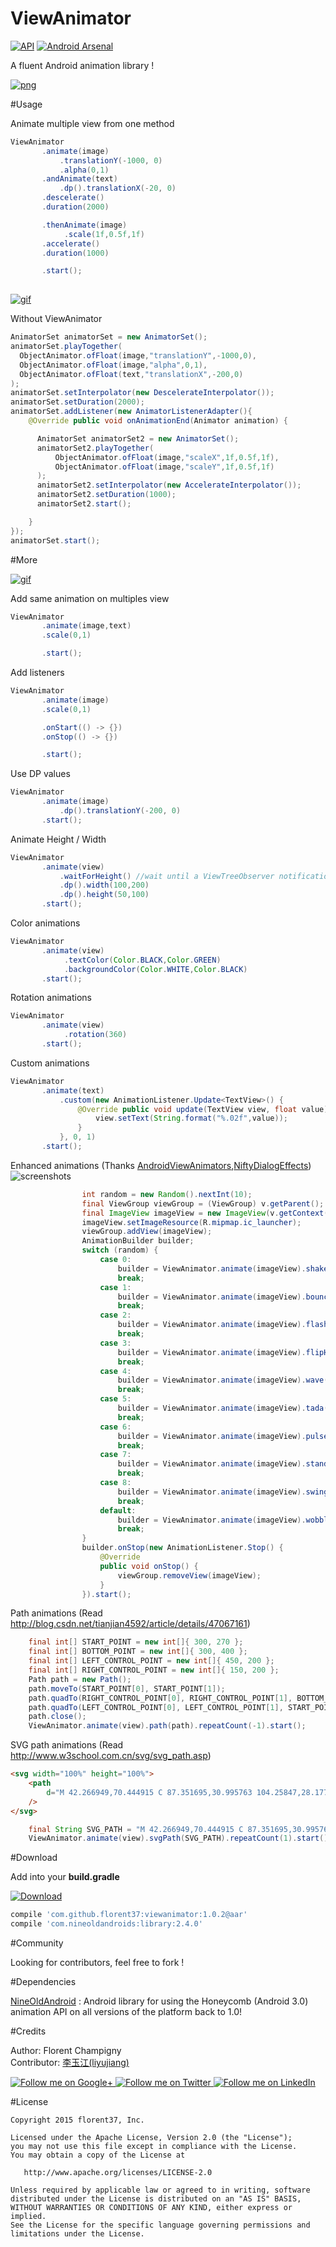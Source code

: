 ViewAnimator
=======

[![API](https://img.shields.io/badge/API-9%2B-green.svg)](https://github.com/florent37/ViewAnimator/tree/master)
[![Android Arsenal](https://img.shields.io/badge/Android%20Arsenal-ViewAnimator-brightgreen.svg?style=flat)](http://android-arsenal.com/details/1/2942)

A fluent Android animation library !

[![png](https://raw.githubusercontent.com/florent37/ViewAnimator/master/montain_small.jpg)](https://github.com/florent37/ViewAnimator)

#Usage

Animate multiple view from one method

```java
ViewAnimator
       .animate(image)
           .translationY(-1000, 0)
           .alpha(0,1)
       .andAnimate(text)
           .dp().translationX(-20, 0)
       .descelerate()
       .duration(2000)

       .thenAnimate(image)
            .scale(1f,0.5f,1f)
       .accelerate()
       .duration(1000)

       .start();
       
```

[![gif](https://j.gifs.com/ERlBzW.gif)](https://youtu.be/ZHw8MfOM1Eg)

Without ViewAnimator

```java
AnimatorSet animatorSet = new AnimatorSet();
animatorSet.playTogether(
  ObjectAnimator.ofFloat(image,"translationY",-1000,0),
  ObjectAnimator.ofFloat(image,"alpha",0,1),
  ObjectAnimator.ofFloat(text,"translationX",-200,0)
);
animatorSet.setInterpolator(new DescelerateInterpolator());
animatorSet.setDuration(2000);
animatorSet.addListener(new AnimatorListenerAdapter(){
    @Override public void onAnimationEnd(Animator animation) {

      AnimatorSet animatorSet2 = new AnimatorSet();
      animatorSet2.playTogether(
          ObjectAnimator.ofFloat(image,"scaleX",1f,0.5f,1f),
          ObjectAnimator.ofFloat(image,"scaleY",1f,0.5f,1f)
      );
      animatorSet2.setInterpolator(new AccelerateInterpolator());
      animatorSet2.setDuration(1000);
      animatorSet2.start();

    }
});
animatorSet.start();
```

#More

[![gif](https://j.gifs.com/XD6R4V.gif)](https://youtu.be/Qlj40Y6ChSM)

Add same animation on multiples view
```java
ViewAnimator
       .animate(image,text)
       .scale(0,1)

       .start();
```

Add listeners
```java
ViewAnimator
       .animate(image)
       .scale(0,1)

       .onStart(() -> {})
       .onStop(() -> {})

       .start();

```

Use DP values
```java
ViewAnimator
       .animate(image)
           .dp().translationY(-200, 0)
       .start();
```

Animate Height / Width
```java
ViewAnimator
       .animate(view)
           .waitForHeight() //wait until a ViewTreeObserver notification
           .dp().width(100,200)
           .dp().height(50,100)
       .start();
```

Color animations
```java
ViewAnimator
       .animate(view)
            .textColor(Color.BLACK,Color.GREEN)
            .backgroundColor(Color.WHITE,Color.BLACK)
       .start();
```

Rotation animations
```java
ViewAnimator
       .animate(view)
            .rotation(360)
       .start();
```

Custom animations
```java
ViewAnimator
       .animate(text)
           .custom(new AnimationListener.Update<TextView>() {
               @Override public void update(TextView view, float value) {
                   view.setText(String.format("%.02f",value));
               }
           }, 0, 1)
       .start();
```

Enhanced animations (Thanks [AndroidViewAnimators](https://github.com/daimajia/AndroidViewAnimators),[NiftyDialogEffects](https://github.com/sd6352051/NiftyDialogEffects))   
![screenshots](/EnhancedAnimations.gif)   
```java
                int random = new Random().nextInt(10);
                final ViewGroup viewGroup = (ViewGroup) v.getParent();
                final ImageView imageView = new ImageView(v.getContext());
                imageView.setImageResource(R.mipmap.ic_launcher);
                viewGroup.addView(imageView);
                AnimationBuilder builder;
                switch (random) {
                    case 0:
                        builder = ViewAnimator.animate(imageView).shake().interpolator(new LinearInterpolator());
                        break;
                    case 1:
                        builder = ViewAnimator.animate(imageView).bounceIn().interpolator(new BounceInterpolator());
                        break;
                    case 2:
                        builder = ViewAnimator.animate(imageView).flash().repeatCount(1);
                        break;
                    case 3:
                        builder = ViewAnimator.animate(imageView).flipHorizontal();
                        break;
                    case 4:
                        builder = ViewAnimator.animate(imageView).wave().duration(5000);
                        break;
                    case 5:
                        builder = ViewAnimator.animate(imageView).tada();
                        break;
                    case 6:
                        builder = ViewAnimator.animate(imageView).pulse();
                        break;
                    case 7:
                        builder = ViewAnimator.animate(imageView).standUp();
                        break;
                    case 8:
                        builder = ViewAnimator.animate(imageView).swing();
                        break;
                    default:
                        builder = ViewAnimator.animate(imageView).wobble();
                        break;
                }
                builder.onStop(new AnimationListener.Stop() {
                    @Override
                    public void onStop() {
                        viewGroup.removeView(imageView);
                    }
                }).start();
```

Path animations (Read http://blog.csdn.net/tianjian4592/article/details/47067161)   
```java
    final int[] START_POINT = new int[]{ 300, 270 };
    final int[] BOTTOM_POINT = new int[]{ 300, 400 };
    final int[] LEFT_CONTROL_POINT = new int[]{ 450, 200 };
    final int[] RIGHT_CONTROL_POINT = new int[]{ 150, 200 };
    Path path = new Path();
    path.moveTo(START_POINT[0], START_POINT[1]);
    path.quadTo(RIGHT_CONTROL_POINT[0], RIGHT_CONTROL_POINT[1], BOTTOM_POINT[0], BOTTOM_POINT[1]);
    path.quadTo(LEFT_CONTROL_POINT[0], LEFT_CONTROL_POINT[1], START_POINT[0], START_POINT[1]);
    path.close();
    ViewAnimator.animate(view).path(path).repeatCount(-1).start();
```

SVG path animations (Read http://www.w3school.com.cn/svg/svg_path.asp)   
```html
<svg width="100%" height="100%">
    <path
        d="M 42.266949,70.444915 C 87.351695,30.995763 104.25847,28.177966 104.25847,28.177966 l 87.3517,36.631356 8.45339,14.088983 L 166.25,104.25847 50.720339,140.88983 c 0,0 -45.0847458,180.33898 -39.449153,194.42797 5.635594,14.08898 67.627119,183.15678 67.627119,183.15678 l 16.90678,81.7161 c 0,0 98.622885,19.72457 115.529665,22.54237 16.90678,2.8178 70.44491,-22.54237 78.8983,-33.81356 8.45339,-11.27118 76.08051,-107.07627 33.81356,-126.80085 -42.26695,-19.72457 -132.43644,-56.35593 -132.43644,-56.35593 0,0 -33.81356,-73.26271 -19.72458,-73.26271 14.08899,0 132.43644,73.26271 138.07204,33.81356 5.63559,-39.44915 19.72457,-169.0678 19.72457,-169.0678 0,0 28.17797,-25.36017 -28.17796,-19.72457 -56.35593,5.63559 -95.80509,11.27118 -95.80509,11.27118 l 42.26695,-87.35169 8.45339,-28.177968";
    />
</svg>
```
```java
    final String SVG_PATH = "M 42.266949,70.444915 C 87.351695,30.995763 104.25847,28.177966 104.25847,28.177966 l 87.3517,36.631356 8.45339,14.088983 L 166.25,104.25847 50.720339,140.88983 c 0,0 -45.0847458,180.33898 -39.449153,194.42797 5.635594,14.08898 67.627119,183.15678 67.627119,183.15678 l 16.90678,81.7161 c 0,0 98.622885,19.72457 115.529665,22.54237 16.90678,2.8178 70.44491,-22.54237 78.8983,-33.81356 8.45339,-11.27118 76.08051,-107.07627 33.81356,-126.80085 -42.26695,-19.72457 -132.43644,-56.35593 -132.43644,-56.35593 0,0 -33.81356,-73.26271 -19.72458,-73.26271 14.08899,0 132.43644,73.26271 138.07204,33.81356 5.63559,-39.44915 19.72457,-169.0678 19.72457,-169.0678 0,0 28.17797,-25.36017 -28.17796,-19.72457 -56.35593,5.63559 -95.80509,11.27118 -95.80509,11.27118 l 42.26695,-87.35169 8.45339,-28.177968";
    ViewAnimator.animate(view).svgPath(SVG_PATH).repeatCount(1).start();
```

#Download

Add into your **build.gradle**

[![Download](https://api.bintray.com/packages/florent37/maven/ViewAnimator/images/download.svg)](https://bintray.com/florent37/maven/ViewAnimator/_latestVersion)

```groovy
compile 'com.github.florent37:viewanimator:1.0.2@aar'
compile 'com.nineoldandroids:library:2.4.0'
```

#Community

Looking for contributors, feel free to fork !

#Dependencies

[NineOldAndroid](nineoldandroids.com) : Android library for using the Honeycomb (Android 3.0) animation API on all versions of the platform back to 1.0!


#Credits

Author: Florent Champigny   
Contributor: [李玉江(liyujiang)](https://github.com/gzu-liyujiang/ViewAnimator)   

<a href="https://plus.google.com/+florentchampigny">
  <img alt="Follow me on Google+"
       src="https://raw.githubusercontent.com/florent37/DaVinci/master/mobile/src/main/res/drawable-hdpi/gplus.png" />
</a>
<a href="https://twitter.com/florent_champ">
  <img alt="Follow me on Twitter"
       src="https://raw.githubusercontent.com/florent37/DaVinci/master/mobile/src/main/res/drawable-hdpi/twitter.png" />
</a>
<a href="https://www.linkedin.com/profile/view?id=297860624">
  <img alt="Follow me on LinkedIn"
       src="https://raw.githubusercontent.com/florent37/DaVinci/master/mobile/src/main/res/drawable-hdpi/linkedin.png" />
</a>

#License

    Copyright 2015 florent37, Inc.

    Licensed under the Apache License, Version 2.0 (the "License");
    you may not use this file except in compliance with the License.
    You may obtain a copy of the License at

       http://www.apache.org/licenses/LICENSE-2.0

    Unless required by applicable law or agreed to in writing, software
    distributed under the License is distributed on an "AS IS" BASIS,
    WITHOUT WARRANTIES OR CONDITIONS OF ANY KIND, either express or implied.
    See the License for the specific language governing permissions and
    limitations under the License.
